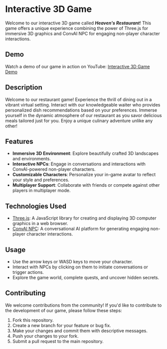 # Interactive 3D Game

Welcome to our interactive 3D game called ***Heaven's Restaurant***! This game offers a unique experience combining the power of Three.js for immersive 3D graphics and ConvAI NPC for engaging non-player character interactions.

## Demo

Watch a demo of our game in action on YouTube: [Interactive 3D Game Demo](https://youtu.be/5gVgWajfqS8)

## Description

Welcome to our restaurant game! Experience the thrill of dining out in a vibrant virtual setting. Interact with our knowledgeable waiter who provides personalized dish recommendations based on your preferences. Immerse yourself in the dynamic atmosphere of our restaurant as you savor delicious meals tailored just for you. Enjoy a unique culinary adventure unlike any other!

## Features

- **Immersive 3D Environment**: Explore beautifully crafted 3D landscapes and environments.
- **Interactive NPCs**: Engage in conversations and interactions with ConvAI-powered non-player characters.
- **Customizable Characters**: Personalize your in-game avatar to reflect your style and preferences.
- **Multiplayer Support**: Collaborate with friends or compete against other players in multiplayer mode.

## Technologies Used

- [Three.js](https://threejs.org/): A JavaScript library for creating and displaying 3D computer graphics in a web browser.
- [ConvAI NPC](https://convai.io/): A conversational AI platform for generating engaging non-player character interactions.


## Usage

- Use the arrow keys or WASD keys to move your character.
- Interact with NPCs by clicking on them to initiate conversations or trigger actions.
- Explore the game world, complete quests, and uncover hidden secrets.

## Contributing

We welcome contributions from the community! If you'd like to contribute to the development of our game, please follow these steps:

1. Fork this repository.
2. Create a new branch for your feature or bug fix.
3. Make your changes and commit them with descriptive messages.
4. Push your changes to your fork.
5. Submit a pull request to the main repository.
